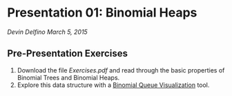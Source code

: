 Presentation 01: Binomial Heaps
===============================
*Devin Delfino*
*March 5, 2015*

Pre-Presentation Exercises
--------------------------
1. Download the file *Exercises.pdf* and read through the basic properties of Binomial Trees and Binomial Heaps.
2. Explore this data structure with a [Binomial Queue Visualization](http://www.cs.usfca.edu/~galles/visualization/BinomialQueue.html) tool.
